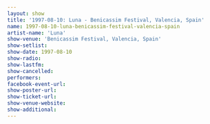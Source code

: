 ```yaml
---
layout: show
title: '1997-08-10: Luna - Benicassim Festival, Valencia, Spain'
name: 1997-08-10-luna-benicassim-festival-valencia-spain
artist-name: 'Luna'
show-venue: 'Benicassim Festival, Valencia, Spain'
show-setlist: 
show-date: 1997-08-10
show-radio: 
show-lastfm: 
show-cancelled: 
performers: 
facebook-event-url: 
show-poster-url: 
show-ticket-url: 
show-venue-website: 
show-additional: 
---
```


